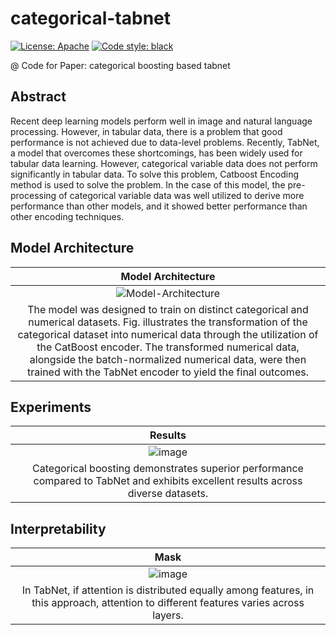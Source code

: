 # categorical-tabnet
[![License: Apache](https://img.shields.io/badge/License-Apache-yellow.svg)](https://www.apache.org/licenses/LICENSE-2.0)
[![Code style: black](https://img.shields.io/badge/code%20style-black-000000.svg)](https://github.com/psf/black)  

@ Code for Paper: categorical boosting based tabnet

## Abstract
Recent deep learning models perform well in image and natural language processing. 
However, in tabular data, there is a problem that good performance is not achieved due to data-level problems. 
Recently, TabNet, a model that overcomes these shortcomings, has been widely used for tabular data learning.
However, categorical variable data does not perform significantly in tabular data. 
To solve this problem, Catboost Encoding method is used to solve the problem. 
In the case of this model, the pre-processing of categorical variable data was well utilized to derive more performance than other models, and it showed better performance than other encoding techniques.

## Model Architecture
| Model Architecture |
|:-:|
| ![Model-Architecture](https://github.com/ds-wook/categorical-tabnet/assets/46340424/fd129cc1-390f-4b9c-af8d-d9efd6db71de) |
|The model was designed to train on distinct categorical and numerical datasets. Fig. illustrates the transformation of the categorical dataset into numerical data through the utilization of the CatBoost encoder. The transformed numerical data, alongside the batch-normalized numerical data, were then trained with the TabNet encoder to yield the final outcomes.|

## Experiments
| Results |
|:-:|
| ![image](https://github.com/ds-wook/categorical-tabnet/assets/46340424/7ece9f95-fe75-4f30-b1e7-d0c66cb13e23) |
| Categorical boosting demonstrates superior performance compared to TabNet and exhibits excellent results across diverse datasets.|

## Interpretability
| Mask |
|:-:|
| ![image](https://github.com/ds-wook/categorical-tabnet/assets/46340424/f2dff6c2-23f7-42d9-a096-1279df17b04a) |
|In TabNet, if attention is distributed equally among features, in this approach, attention to different features varies across layers.|
